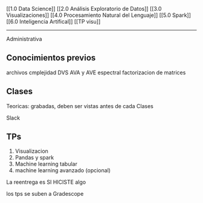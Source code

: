 [[1.0 Data Science]]
[[2.0 Análisis Exploratorio de Datos]]
[[3.0 Visualizaciones]]
[[4.0 Procesamiento Natural del Lenguaje]]
[[5.0 Spark]]
[[6.0 Inteligencia Artifical]]
[[TP visu]]

---
Administrativa
## Conocimientos previos
archivos 
cmplejidad
DVS
AVA y AVE
espectral
factorizacion de matrices


## Clases
Teoricas: grabadas, deben ser vistas antes de cada Clases

Slack

## TPs
1. Visualizacion
2. Pandas y spark
3. Machine learning tabular
4. machine learning avanzado (opcional)

La reentrega es SI HICISTE algo

los tps se suben a Gradescope
